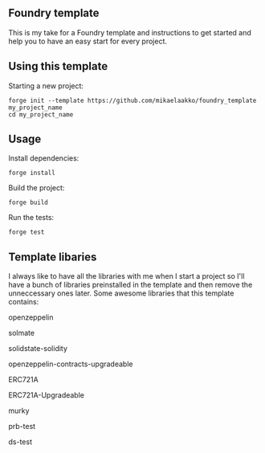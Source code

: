 ## Foundry template

This is my take for a Foundry template and instructions to get started and help you to have an easy start for every project.

## Using this template

Starting a new project:

```
forge init --template https://github.com/mikaelaakko/foundry_template my_project_name
cd my_project_name
```

## Usage

Install dependencies:

```
forge install
```

Build the project:

```
forge build
```

Run the tests:

```
forge test
```

## Template libaries

I always like to have all the libraries with me when I start a project so I'll have a bunch of libraries preinstalled in the template and then remove the unneccessary ones later. Some awesome libraries that this template contains:

openzeppelin

solmate

solidstate-solidity

openzeppelin-contracts-upgradeable

ERC721A

ERC721A-Upgradeable

murky

prb-test

ds-test
